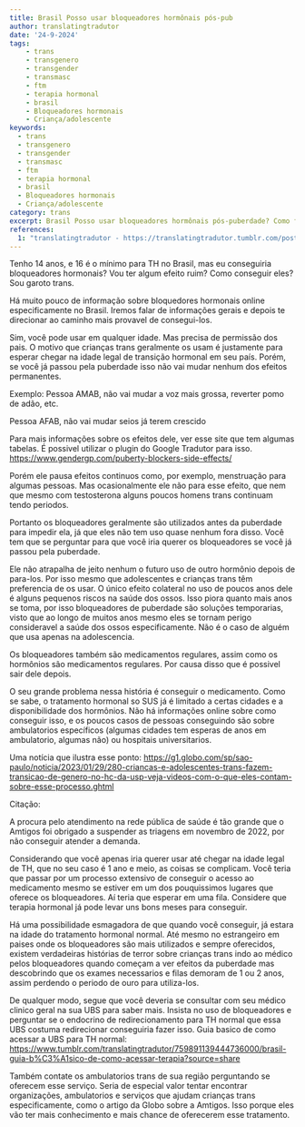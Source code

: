 ```yaml
---
title: Brasil Posso usar bloqueadores hormônais pós-pub
author: translatingtradutor
date: '24-9-2024'
tags:
    - trans
    - transgenero
    - transgender
    - transmasc
    - ftm
    - terapia hormonal
    - brasil
    - Bloqueadores hormonais
    - Criança/adolescente
keywords:
  - trans
  - transgenero
  - transgender
  - transmasc
  - ftm
  - terapia hormonal
  - brasil
  - Bloqueadores hormonais
  - Criança/adolescente
category: trans
excerpt: Brasil Posso usar bloqueadores hormônais pós-puberdade? Como funciona?Tenho 14 anos, e 16 é o mínimo para TH no Brasil, mas eu conseguiria bloqueado...
references:
  1: "translatingtradutor - https://translatingtradutor.tumblr.com/post/762510316836929536/brasil-posso-usar-bloqueadores-horm%C3%B4nais"
---
```


Tenho 14 anos, e 16 é o mínimo para TH no Brasil, mas eu conseguiria bloqueadores hormonais? Vou ter algum efeito ruim? Como conseguir eles? Sou garoto trans.

Há muito pouco de informação sobre bloquedores hormonais online especificamente no Brasil. Iremos falar de informações gerais e depois te direcionar ao caminho mais provavel de consegui-los.

Sim, você pode usar em qualquer idade. Mas precisa de permissão dos pais. O motivo que crianças trans geralmente os usam é justamente para esperar chegar na idade legal de transição hormonal em seu país. Porém, se você já passou pela puberdade isso não vai mudar nenhum dos efeitos permanentes.

Exemplo: Pessoa AMAB, não vai mudar a voz mais grossa, reverter pomo de adão,  etc.

Pessoa AFAB, não vai mudar seios já terem crescido

Para mais informações sobre os efeitos dele, ver esse site que tem algumas tabelas. É possivel utilizar o plugin do Google Tradutor para isso. https://www.gendergp.com/puberty-blockers-side-effects/

Porém ele pausa efeitos continuos como, por exemplo, menstruação para algumas pessoas. Mas ocasionalmente ele não para esse efeito, que nem que mesmo com testosterona alguns poucos homens trans continuam tendo periodos.

Portanto os bloqueadores geralmente são utilizados antes da puberdade para impedir ela, já que eles não tem uso quase nenhum fora disso. Você tem que se perguntar para que você iria querer os bloqueadores se você já passou pela puberdade.

Ele não atrapalha de jeito nenhum o futuro uso de outro hormônio depois de para-los. Por isso mesmo que adolescentes e crianças trans têm preferencia de os usar. O único efeito colateral no uso de poucos anos dele é alguns pequenos riscos na saúde dos ossos. Isso piora quanto mais anos se toma, por isso bloqueadores de puberdade são soluções temporarias, visto que ao longo de muitos anos mesmo eles se tornam perigo consideravel a saúde dos ossos especificamente. Não é o caso de alguém que usa apenas na adolescencia.

Os bloqueadores também são medicamentos regulares, assim como os hormônios são medicamentos regulares. Por causa disso que é possivel sair dele depois.

O seu grande problema nessa história é conseguir o medicamento. Como se sabe, o tratamento hormonal so SUS já é limitado a certas cidades e a disponibilidade dos hormônios. Não há informações online sobre como conseguir isso, e os poucos casos de pessoas conseguindo são sobre ambulatorios específicos (algumas cidades tem esperas de anos em ambulatorio, algumas não) ou hospitais universitarios.

Uma notícia que ilustra esse ponto: https://g1.globo.com/sp/sao-paulo/noticia/2023/01/29/280-criancas-e-adolescentes-trans-fazem-transicao-de-genero-no-hc-da-usp-veja-videos-com-o-que-eles-contam-sobre-esse-processo.ghtml

Citação:

A procura pelo atendimento na rede pública de saúde é tão grande que o Amtigos foi obrigado a suspender as triagens em novembro de 2022, por não conseguir atender a demanda.

Considerando que você apenas iria querer usar até chegar na idade legal de TH, que no seu caso é 1 ano e meio, as coisas se complicam. Você teria que passar por um processo extensivo de conseguir o acesso ao medicamento mesmo se estiver em um dos pouquissimos lugares que oferece os bloqueadores. Aí teria que esperar em uma fila. Considere que terapia hormonal já pode levar uns bons meses para conseguir.

Há uma possibilidade esmagadora de que quando você conseguir, já estara na idade do tratamento hormonal normal. Até mesmo no estrangeiro em paises onde os bloqueadores são mais utilizados e sempre oferecidos, existem verdadeiras histórias de terror sobre crianças trans indo ao médico pelos bloqueadores quando começam a ver efeitos da puberdade mas descobrindo que os exames necessarios e filas demoram de 1 ou 2 anos, assim perdendo o periodo de ouro para utiliza-los.

De qualquer modo, segue que você deveria se consultar com seu médico clinico geral na sua UBS para saber mais. Insista no uso de bloqueadores e perguntar se o endocrino de redirecionamento para TH normal que essa UBS costuma redirecionar conseguiria fazer isso. Guia basico de como acessar a UBS para TH normal: https://www.tumblr.com/translatingtradutor/759891139444736000/brasil-guia-b%C3%A1sico-de-como-acessar-terapia?source=share

Também contate os ambulatorios trans de sua região perguntando se oferecem esse serviço. Seria de especial valor tentar encontrar organizações, ambulatorios e serviços que ajudam crianças trans especificamente, como o artigo da Globo sobre a Amtigos. Isso porque eles vão ter mais conhecimento e mais chance de oferecerem esse tratamento.